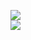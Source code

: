 [![](https://img.shields.io/badge/Made%20With-Github%20Spray-lightgrey.svg?style=for-the-badge&logo=github)](https://github.com/Annihil/github-spray#382)  
[![](https://i.imgur.com/2DrTn0Z.gif)](https://github.com/Annihil/github-spray)